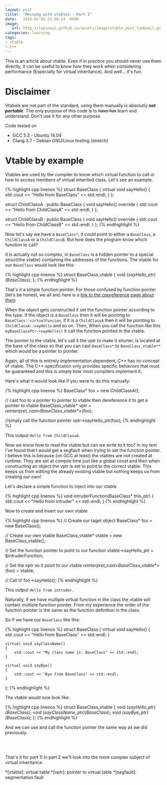 ```yaml
---
layout: post
title:  "Messing with vtables - Part I"
date:   2016-02-02 21:58:24 -0500
image:
   url: http://lapinozz.github.io/assets/image/vtable_post_tumbnail.gif
categories: learning
tags:
- vtable
- C++
---
```


This is an article about vtable. Even if in practice you should never use them directly, it can be useful to know how they work when considering performance (Especially for virtual inheritance). And well... it's fun.


# Disclaimer
Vtabels are not part of the standard, using them manually is absolutly **_not portable_**. The only purpose of this code is to <del>have fun</del> learn and understand. Don't use it for any other purpose


Code tested on 

- GCC 5.3 - Ubuntu 14.04
- Clang 3.7 - Debian GNU/Linux testing (stretch)


# Vtable by example

Vtables are used by the compiler to know which virtual function to call or how to access members of virtual inherited class. Let's see an example. 

{% highlight cpp linenos %}
struct BaseClass 
{
    virtual void sayHello()
    {
        std::cout << "Hello from BaseClass" << std::endl;
    }
};

struct ChildClassA : public BaseClass
{
    void sayHello() override
    {
        std::cout << "Hello from ChildClassA" << std::endl;
    }
};

struct ChildClassB : public BaseClass
{
    void sayHello() override
    {
        std::cout << "Hello from ChildClassB" << std::endl;
    }
};
{% endhighlight %}

Now let's say we have a `BaseClass*`, it could point to either a `BaseClass`, a `ChildClassA` or a `ChildClassB`. But how does the program know which function to call?

It is actually not so complex, in `BaseClass` is a hidden pointer to a special struct(the vtable) containing the addresses of the functions. The vtable for our `BaseClass` would look like this:


{% highlight cpp linenos %}
struct BaseClass_vtable
{
    void (*sayHello_ptr)(BaseClass*);
};
{% endhighlight %}

That's it a simple function pointer.
For those confused by function pointer (let's be honest, we all are) here is a [link to the cppreference page about them](http://en.cppreference.com/w/cpp/language/pointer#Pointers_to_functions)


When the object gets constructed it set the function pointer according to the type. If the object is a `BaseClass` then it will be pointing to `BaseClass::virtualFuncion`, if it is a `ChildClassA` then it will be pointing to `ChildClassA::sayHello` and so on. Then, When you call the function like this `myBaseClassPtr->sayHello()` it call the function pointed in the vtable.


The pointer to the vtable, let's call it the vptr to make it shorter, is located at the base of the class so that you can cast `BaseClass*` to `BaseClass_vtable**` which would be a pointer to pointer.

Again, all of this is entirely implementation dependent, C++ has no concept of vtable. The C++ specification only provides specific behaviors that must be guaranteed and this is simply how most compilers implement it.

Here's what it would look like if you were to do this manually:

{% highlight cpp linenos %}
BaseClass* foo = new ChildClassA();

// cast foo to a pointer to pointer to vtable then dereference it to get a pointer to vtable
BaseClass_vtable* vptr = *reinterpret_cast<BaseClass_vtable**>(foo);

//simply call the function pointer
vptr->sayHello_ptr(foo);
{% endhighlight %}

This output `Hello from ChildClassA`. 


Now we know how to read the vtable but can we write to it too? In my test I've found that I would get a segfault when trying to set the function pointer. I believe this is because (on GCC at least) the vtables are not created at runtime. They are set at compile time just like a global const and then when constructing an object the vptr is set to point to the correct vtable. This keeps us from editing the already existing vtable but nothing keeps us from creating our own!

Let's declare a simple function to inject into our vtable

{% highlight cpp linenos %}
void intruderFunction(BaseClass* this_ptr)
{
        std::cout << "Hello from intruder" << std::endl;
}
{% endhighlight %}

Now to create and insert our own vtable

{% highlight cpp linenos %}
// Create our taget object
BaseClass* foo = new BaseClass();

// Create our own vtable
BaseClass_vtable* vtable = new BaseClass_vtable();

// Set the function pointer to point to our function
vtable->sayHello_ptr = &intruderFunction;

// Set the vptr so it point to our vtable
*reinterpret_cast<BaseClass_vtable**>(foo) = vtable;

// Call it!
foo->sayHello();
{% endhighlight %}

This output `Hello from intruder`. 


Naturally, if we have multiple virtual function in the class the vtable will contain multiple function pointer. From my experience the order of the function pointer is the same as the function definition in the class.

So if we have our `BaseClass` like this:

{% highlight cpp linenos %}
struct BaseClass 
{
    virtual void sayHello()
    {
        std::cout << "Hello from BaseClass" << std::endl;
    }

    virtual void sayClassName()
    {
        std::cout << "My class name is: BaseClass" << std::endl;
    }

    virtual void sayBye()
    {
        std::cout << "Bye from BaseClass" << std::endl;
    }
};
{% endhighlight %}

The vtable would now look like:

{% highlight cpp linenos %}
struct BaseClass_vtable
{
    void (*sayHello_ptr)(BaseClass*);
    void (*sayClassName_ptr)(BaseClass*);
    void (*sayBye_ptr)(BaseClass*);
};
{% endhighlight %}

And we can use and call the function pointer the same way as we did previously.

<br/>
<br/>

That's it for part 1! In part 2 we'll look into the more complex subject of virtual inheritance.

*[vtable]: virtual table
*[vptr]: pointer to virtual table
*[segfault]: segmentation fault

[part 2]: {{site.url}}learning/2016/02/09/Messing-with-vtables-part-two.html

